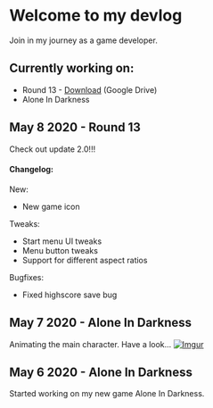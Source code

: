 # Welcome to my devlog

Join in my journey as a game developer. 
## Currently working on:
* Round 13 - [Download](https://drive.google.com/drive/folders/1iiQOkMuxTbkQBQJywu51K4czR9A3TGsv?usp=sharing) (Google Drive)
* Alone In Darkness


## May 8 2020 - Round 13 
Check out update 2.0!!!
#### Changelog:
New: 
- New game icon

Tweaks:
- Start menu UI tweaks
- Menu button tweaks
- Support for different aspect ratios

Bugfixes:
- Fixed highscore save bug


## May 7 2020 - Alone In Darkness
Animating the main character. Have a look...
[![Imgur](https://i.imgur.com/ZEIjCIZ.png)](https://youtu.be/muvK5ObUaTk)


## May 6 2020 - Alone In Darkness
Started working on my new game Alone In Darkness. 
